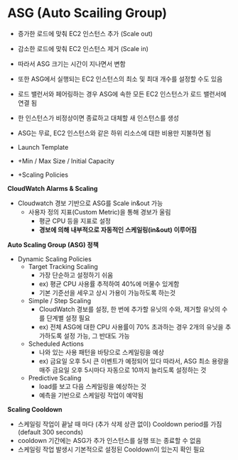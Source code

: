 # ASG (Auto Scailing Group)

- 증가한 로드에 맞춰 EC2 인스턴스 추가 (Scale out)
- 감소한 로드에 맞춰 EC2 인스턴스 제거 (Scale in)
- 따라서 ASG 크기는 시간이 지나면서 변함
- 또한 ASG에서 실행되는 EC2 인스턴스의 최소 및 최대 개수를 설정할 수도 있음
- 로드 밸런서와 페어링하는 경우 ASG에 속한 모든 EC2 인스턴스가 로드 밸런서에 연결 됨

- 한 인스턴스가 비정상이면 종료하고 대체할 새 인스턴스를 생성
- ASG는 무료, EC2 인스턴스와 같은 하위 리소스에 대한 비용만 지불하면 됨

- Launch Template

- +Min / Max Size / Initial Capacity
- +Scaling Policies

**CloudWatch Alarms & Scaling**

- Cloudwatch 경보 기반으로 ASG를 Scale in&out 가능
    - 사용자 정의 지표(Custom Metric)을 통해 경보가 울림
        - 평균 CPU 등을 지표로 설정
        - **경보에 의해 내부적으로 자동적인 스케일링(in&out) 이루어짐**

**Auto Scaling Group (ASG) 정책**

- Dynamic Scaling Policies
    - Target Tracking Scaling
        - 가장 단순하고 설정하기 쉬움
        - ex) 평균 CPU 사용률 추적하여 40%에 머물수 있게함
        - 기본 기준선을 세우고 상시 가용이 가능하도록 하는것
    - Simple / Step Scaling
        - CloudWatch 경보를 설정, 한 번에 추가할 유닛의 수와, 제거할 유닛의 수를 단계별 설정 필요
        - ex) 전체 ASG에 대한 CPU 사용률이 70% 초과하는 경우 2개의 유닛을 추가하도록 설정 가능, 그 반대도 가능
    - Scheduled Actions
        - 나와 있는 사용 패턴을 바탕으로 스케일링을 예상
        - ex) 금요일 오후 5시 큰 이벤트가 예정되어 있다 따라서, ASG 최소 용량을 매주 금요일 오후 5시마다 자동으로 10까지 늘리도록 설정하는 것
    - Predictive Scaling
        - load를 보고 다음 스케일링을 예상하는 것
        - 예측을 기반으로 스케일링 작업이 예약됨

**Scaling Cooldown**
- 스케일링 작업이 끝날 때 마다 (추가 삭제 상관 없이) Cooldown period를 가짐 (default 300 seconds)
- cooldown 기간에는 ASG가 추가 인스턴스를 실행 또는 종료할 수 없음
- 스케일링 작업 발생시 기본적으로 설정된 Cooldown이 있는지 확인 필요